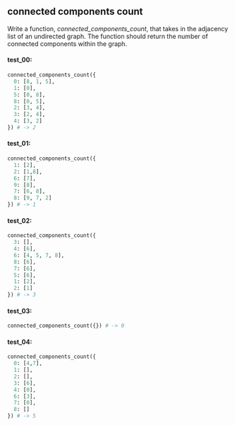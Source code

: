 ## connected components count

Write a function, *connected\_components\_count*, that takes in the adjacency list of an undirected
graph. The function should return the number of connected components within the graph.

#### test_00:

```python
connected_components_count({
  0: [8, 1, 5],
  1: [0],
  5: [0, 8],
  8: [0, 5],
  2: [3, 4],
  3: [2, 4],
  4: [3, 2]
}) # -> 2
```

#### test_01:

```python
connected_components_count({
  1: [2],
  2: [1,8],
  6: [7],
  9: [8],
  7: [6, 8],
  8: [9, 7, 2]
}) # -> 1
```

#### test_02:

```python
connected_components_count({
  3: [],
  4: [6],
  6: [4, 5, 7, 8],
  8: [6],
  7: [6],
  5: [6],
  1: [2],
  2: [1]
}) # -> 3
```

#### test_03:

```python
connected_components_count({}) # -> 0
```

#### test_04:

```python
connected_components_count({
  0: [4,7],
  1: [],
  2: [],
  3: [6],
  4: [0],
  6: [3],
  7: [0],
  8: []
}) # -> 5
```
